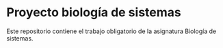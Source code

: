 # Proyecto biología de sistemas

Este repositorio contiene el trabajo obligatorio de la asignatura Biología de sistemas.